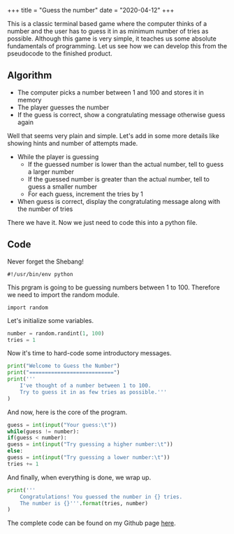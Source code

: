 +++
title = "Guess the number"
date = "2020-04-12"
+++

This is a classic terminal based game where the computer thinks of a number and the user has to guess it in as minimum number of tries as possible. Although this game is very simple, it teaches us some absolute fundamentals of programming. Let us see how we can develop this from the pseudocode to the finished product.

## Algorithm

- The computer picks a number between 1 and 100 and stores it in memory
- The player guesses the number
- If the guess is correct, show a congratulating message otherwise guess again

Well that seems very plain and simple. Let's add in some more details like showing hints and number of attempts made.

- While the player is guessing
  - If the guessed number is lower than the actual number, tell to guess a larger number
  - If the guessed number is greater than the actual number, tell to guess a smaller number
  - For each guess, increment the tries by 1
- When guess is correct, display the congratulating message along with the number of tries

There we have it. Now we just need to code this into a python file.

## Code

Never forget the Shebang!

```
#!/usr/bin/env python
```

This prgram is going to be guessing numbers between 1 to 100. Therefore we need to import the random module.

```
import random
```

Let's initialize some variables.

```python
number = random.randint(1, 100)
tries = 1
```

Now it's time to hard-code some introductory messages.

```python
print("Welcome to Guess the Number")
print("===========================")
print('''
    I've thought of a number between 1 to 100.
    Try to guess it in as few tries as possible.'''
)
```

And now, here is the core of the program.

```python
guess = int(input("Your guess:\t"))
while(guess != number):
if(guess < number):
guess = int(input("Try guessing a higher number:\t"))
else:
guess = int(input("Try guessing a lower number:\t"))
tries += 1
```

And finally, when everything is done, we wrap up.

```python
print('''
    Congratulations! You guessed the number in {} tries.
    The number is {}'''.format(tries, number)
)
```

The complete code can be found on my Github page [here](https://github.com/s4m13337/guess-the-number).
